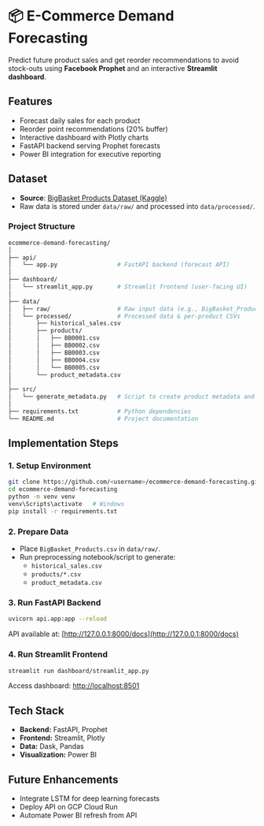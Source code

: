 # 📦 E-Commerce Demand Forecasting
Predict future product sales and get reorder recommendations to avoid stock-outs using **Facebook Prophet** and an interactive **Streamlit dashboard**.

## **Features**
- Forecast daily sales for each product
- Reorder point recommendations (20% buffer)
- Interactive dashboard with Plotly charts
- FastAPI backend serving Prophet forecasts
- Power BI integration for executive reporting

## Dataset
- **Source**: [BigBasket Products Dataset (Kaggle)]([https://www.kaggle.com/datasets/ankurzing/sales-forecasting-bigbasket](https://www.kaggle.com/datasets/surajjha101/bigbasket-entire-product-list-28k-datapoints))  
- Raw data is stored under `data/raw/` and processed into `data/processed/`.

### Project Structure
```bash
ecommerce-demand-forecasting/
│
├── api/
│   └── app.py                 # FastAPI backend (forecast API)
│
├── dashboard/
│   └── streamlit_app.py       # Streamlit frontend (user-facing UI)
│
├── data/
│   ├── raw/                   # Raw input data (e.g., BigBasket_Products.csv)
│   └── processed/             # Processed data & per-product CSVs
│       ├── historical_sales.csv
│       ├── products/
│       │   ├── BB0001.csv
│       │   ├── BB0002.csv
│       │   ├── BB0003.csv
│       │   ├── BB0004.csv
│       │   └── BB0005.csv
│       └── product_metadata.csv
│
├── src/
│   └── generate_metadata.py   # Script to create product metadata and preprocessing/feature engineering
│
├── requirements.txt           # Python dependencies
└── README.md                  # Project documentation
```

## **Implementation Steps**
### **1. Setup Environment**
```bash
git clone https://github.com/<username>/ecommerce-demand-forecasting.git](https://github.com/Lakshmits310/Demand_Forecasting-BigBasket.git
cd ecommerce-demand-forecasting
python -m venv venv
venv\Scripts\activate   # Windows
pip install -r requirements.txt
````

### **2. Prepare Data**
* Place `BigBasket_Products.csv` in `data/raw/`.
* Run preprocessing notebook/script to generate:
  * `historical_sales.csv`
  * `products/*.csv`
  * `product_metadata.csv`

### **3. Run FastAPI Backend**
```bash
uvicorn api.app:app --reload
```
API available at: [http://127.0.0.1:8000/docs](http://127.0.0.1:8000/docs)

### **4. Run Streamlit Frontend**
```bash
streamlit run dashboard/streamlit_app.py
```
Access dashboard: [http://localhost:8501](http://localhost:8501)

## **Tech Stack**
* **Backend:** FastAPI, Prophet
* **Frontend:** Streamlit, Plotly
* **Data:** Dask, Pandas
* **Visualization:** Power BI

## **Future Enhancements**
* Integrate LSTM for deep learning forecasts
* Deploy API on GCP Cloud Run
* Automate Power BI refresh from API


